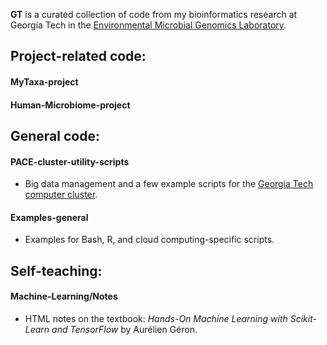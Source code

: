 **GT** is a curated collection of code from my bioinformatics research at Georgia Tech in the <a href="https://enve-omics.gatech.edu/">Environmental Microbial Genomics Laboratory</a>.

## Project-related code:

#### MyTaxa-project

#### Human-Microbiome-project

## General code:

#### PACE-cluster-utility-scripts
* Big data management and a few example scripts for the <a href="https://pace.gatech.edu/">Georgia Tech computer cluster</a>.

#### Examples-general
* Examples for Bash, R, and cloud computing-specific scripts.

## Self-teaching:

#### Machine-Learning/Notes
* HTML notes on the textbook: _Hands-On Machine Learning with Scikit-Learn and TensorFlow_ by Aurélien Géron.
